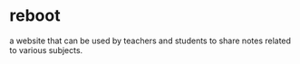 # reboot
a website that can be used by teachers and students to share notes related to various subjects.
